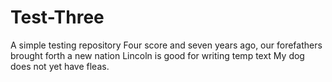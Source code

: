 # Test-Three
A simple testing repository
Four score and seven years ago, our forefathers brought forth a new nation 
Lincoln is good for writing temp text
My dog does not yet have fleas.
